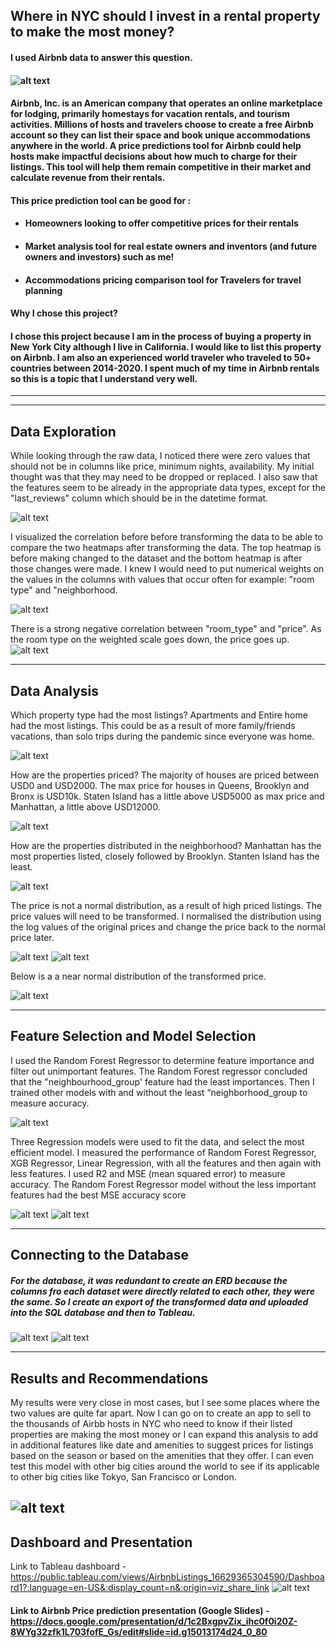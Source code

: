## **Where in NYC should I invest in a rental property to make the most money?**


#### I used Airbnb data to answer this question. 

#### ![alt text](airbnb.png)

####  Airbnb, Inc. is an American company that operates an online marketplace for lodging, primarily homestays for vacation rentals, and tourism activities.  Millions of hosts and travelers choose to create a free Airbnb account so they can list their space and book unique accommodations anywhere in the world. A price predictions tool for Airbnb could help hosts make impactful decisions about how much to charge for their listings.  This tool will help them remain competitive in their market and calculate revenue from their rentals.  

#### This price prediction tool can be good for :

- #### Homeowners looking to offer competitive prices for their rentals

- #### Market analysis tool for real estate owners and inventors (and future owners and investors) such as me!

- #### Accommodations pricing comparison tool for Travelers for travel planning


#### **Why I chose this project?**
#### I chose this project because I am in the process of buying a property in New York City although I live in California.  I would like to list this property on Airbnb.  I am also an experienced world traveler who traveled to 50+ countries between 2014-2020.   I spent much of my time in Airbnb rentals so this is a topic that I understand very well.  

---

---
## **Data Exploration**
While looking through the raw data, I noticed there were zero values that should not be in columns like price, minimum nights, availability.  My initial thought was that they may need to be dropped or replaced.  I also saw that the features seem to be already in the appropriate data types, except for the "last_reviews" column which should be in the datetime format.

![alt text](Data_Exploration.PNG)

 I visualized the correlation before before transforming the data to be able to compare the two heatmaps after transforming the data.  The top heatmap is before making changed to the dataset and the bottom heatmap is after those changes were made.  I knew I would need to put numerical weights on the values in the columns with values that occur often for example: "room type" and "neighborhood. 
 
![alt text](Data_Exploration_correlation.PNG)
 
 There is a strong negative correlation between "room_type" and "price". As the room type on the weighted scale goes down, the price goes up.  
![alt text](Data_correlation_fixed.PNG)

---
## **Data Analysis**

Which property type had the most listings?
Apartments and Entire home had the most listings. This could be as a result of more family/friends vacations, than solo trips during the pandemic since everyone was home.

![alt text](Property_types_new.PNG)

How are the properties priced? 
The majority of houses are priced between USD0 and USD2000. The max price for houses in Queens, Brooklyn and Bronx is USD10k. Staten Island has a little above USD5000 as max price and Manhattan, a little above USD12000. 

![alt text](Propery_prices_new.PNG)

How are the properties distributed in the neighborhood? 
Manhattan has the most properties listed, closely followed by Brooklyn. Stanten Island has the least.

![alt text](Property_distribution_new.PNG)


The price is not a normal distribution,  as a result of high priced listings.  The price values will need to be transformed. I normalised the distribution using the log values of the original prices and change the price back to the normal price later.

![alt text](price_distribution_new.PNG)
![alt text](Price_distribution_scatter_new.PNG)

Below is a a near normal distribution of the transformed price.

![alt text](price_distribution_normal_new.PNG)

---
## **Feature Selection and Model Selection**

I used the Random Forest Regressor to determine feature importance and filter out unimportant features. The Random Forest regressor concluded that the "neighbourhood_group' feature had the least importances.  Then I trained other models with and without the least “neighborhood_group to measure accuracy. 

![alt text](RF_Modeling_new.PNG)


Three Regression models were used to fit the data, and select the most efficient model. I measured the performance of Random Forest Regressor, XGB Regressor, Linear Regression,  with all the features and then again with less features.  I used R2 and MSE (mean squared error) to measure accuracy.  The Random Forest Regressor model without the less important features had the best MSE accuracy score

![alt text](Model_Selection_allfeatures_new.PNG)
![alt text](Model_Selection_lessfeatures_new.PNG)

---
## **Connecting to the Database**

##### For the database, it was redundant to create an ERD because the columns fro each dataset were directly related to each other, they were the same.  So I create an export of the transformed data and uploaded into the SQL database and then to Tableau.  


![alt text](Uploading_db.PNG)
![alt text](Connecting_db.PNG)

---

## **Results and Recommendations**

My results were very close in most cases, but I see some places where the two values are quite far apart.  Now I can go on to create an app to sell to the thousands of Airbb hosts in NYC who need to know if their listed properties are making the most money or I can expand this analysis to add in additional features like date and amenities to suggest prices  for listings based on the season or based on the amenities that they offer.  I can even test this model with other big cities around the world to see if its applicable to other big cities like Tokyo, San Francisco or London. 


![alt text](Results.PNG)
---


## **Dashboard and Presentation**

Link to Tableau dashboard - https://public.tableau.com/views/AirbnbListings_16629365304590/Dashboard1?:language=en-US&:display_count=n&:origin=viz_share_link
![alt text](Tableau_Dashboard.PNG)


#### Link to Airbnb Price prediction presentation (Google Slides) - https://docs.google.com/presentation/d/1c2BxgpvZix_ihc0f0i20Z-8WYg32zfk1L703fofE_Gs/edit#slide=id.g15013174d24_0_80
